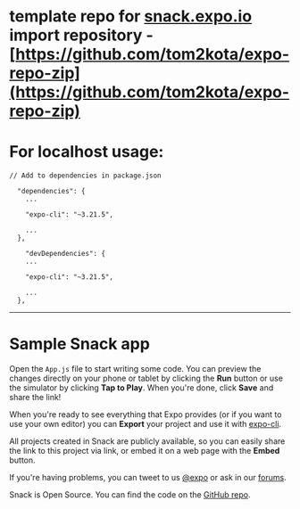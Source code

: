 # template repo for [snack.expo.io](https://expo.io/snacks/) import repository - [https://github.com/tom2kota/expo-repo-zip](https://github.com/tom2kota/expo-repo-zip)


# For localhost usage:
```
// Add to dependencies in package.json

  "dependencies": {
    ...

    "expo-cli": "~3.21.5",
    
    ...
  },
  
    "devDependencies": {
    ...

    "expo-cli": "~3.21.5",
    
    ...
  },
```
---------------

# Sample Snack app

Open the `App.js` file to start writing some code. You can preview the changes directly on your phone or tablet by clicking the **Run** button or use the simulator by clicking **Tap to Play**. When you're done, click **Save** and share the link!

When you're ready to see everything that Expo provides (or if you want to use your own editor) you can **Export** your project and use it with [expo-cli](https://docs.expo.io/versions/latest/introduction/installation.html).

All projects created in Snack are publicly available, so you can easily share the link to this project via link, or embed it on a web page with the **Embed** button.

If you're having problems, you can tweet to us [@expo](https://twitter.com/expo) or ask in our [forums](https://forums.expo.io).

Snack is Open Source. You can find the code on the [GitHub repo](https://github.com/expo/snack-web).
